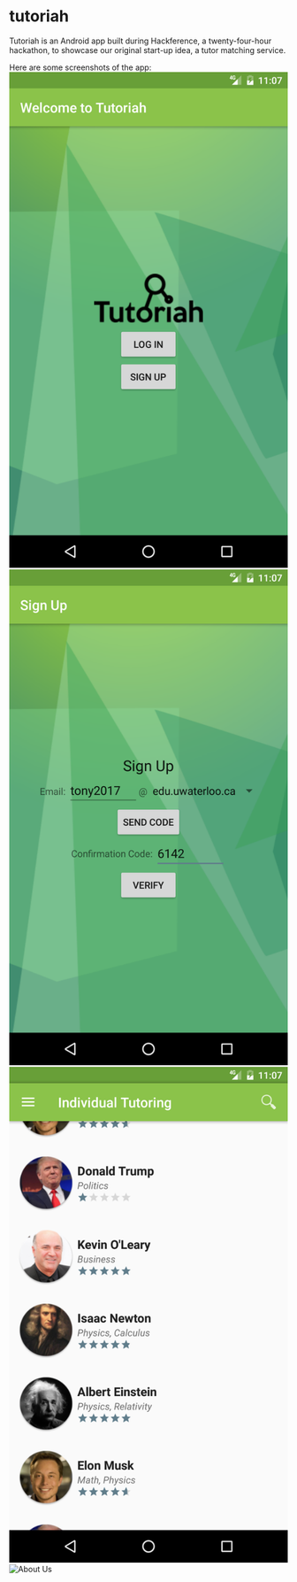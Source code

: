 # tutoriah
Tutoriah is an Android app built during Hackference, a twenty-four-hour hackathon, to showcase our original start-up idea, a tutor matching service.

Here are some screenshots of the app:
![Welcome Screen](/images/welcome.png?raw=true "Welcome Screen")
![Sign Up Screen](/images/sign_up.png?raw=true "Sign Up Screen")
![Tutor List](/images/tutors.png?raw=true "Tutor List")
![About Us](/images/about_us?raw=true "About Us")

